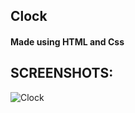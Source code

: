 ## Clock

#### Made using HTML and Css

## SCREENSHOTS:
![Clock](https://user-images.githubusercontent.com/66005159/139048353-79794a24-6ddc-4b58-bd7c-e3ea1f7f4138.JPG)
